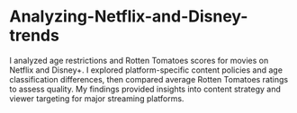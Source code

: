 # Analyzing-Netflix-and-Disney-trends
I analyzed age restrictions and Rotten Tomatoes scores for movies on Netflix and Disney+. I explored platform-specific content policies and age classification differences, then compared average Rotten Tomatoes ratings to assess quality. My findings provided insights into content strategy and viewer targeting for major streaming platforms.
